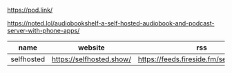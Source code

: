 https://pod.link/

https://noted.lol/audiobookshelf-a-self-hosted-audiobook-and-podcast-server-with-phone-apps/

| name       | website                  | rss                                      |
| ---------- | ------------------------ | ---------------------------------------- |
| selfhosted | https://selfhosted.show/ | https://feeds.fireside.fm/selfhosted/rss |

